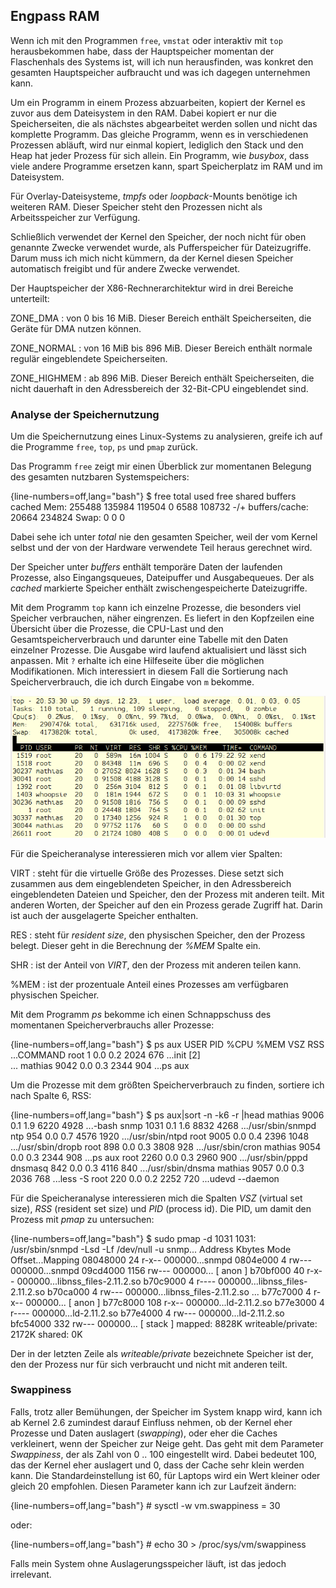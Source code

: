 
## Engpass RAM

Wenn ich mit den Programmen `free`, `vmstat` oder interaktiv mit `top`
herausbekommen habe, dass der Hauptspeicher momentan der Flaschenhals des
Systems ist, will ich nun herausfinden, was konkret den gesamten Hauptspeicher
aufbraucht und was ich dagegen unternehmen kann.

Um ein Programm in einem Prozess abzuarbeiten, kopiert der Kernel es zuvor
aus dem Dateisystem in den RAM.
Dabei kopiert er nur die Speicherseiten, die als nächstes abgearbeitet werden
sollen und nicht das komplette Programm.
Das gleiche Programm, wenn es in verschiedenen Prozessen abläuft,
wird nur einmal kopiert, lediglich den Stack und
den Heap hat jeder Prozess für sich allein.
Ein Programm, wie *busybox*, dass viele andere Programme ersetzen kann,
spart Speicherplatz im RAM und im Dateisystem.

Für Overlay-Dateisysteme, *tmpfs* oder *loopback*-Mounts benötige ich
weiteren RAM.
Dieser Speicher steht den Prozessen nicht als Arbeitsspeicher zur
Verfügung.

Schließlich verwendet der Kernel den Speicher, der noch nicht für oben
genannte Zwecke verwendet wurde, als Pufferspeicher für Dateizugriffe.
Darum muss ich mich nicht kümmern, da der Kernel diesen
Speicher automatisch freigibt und für andere Zwecke verwendet.

Der Hauptspeicher der X86-Rechnerarchitektur wird in drei Bereiche
unterteilt:

ZONE\_DMA
: von 0 bis 16 MiB. Dieser Bereich enthält Speicherseiten, die Geräte für
  DMA nutzen können.

ZONE\_NORMAL
: von 16 MiB bis 896 MiB. Dieser Bereich enthält normale regulär
  eingeblendete Speicherseiten.

ZONE\_HIGHMEM
: ab 896 MiB. Dieser Bereich enthält Speicherseiten, die nicht
  dauerhaft in den Adressbereich der 32-Bit-CPU eingeblendet sind.

### Analyse der Speichernutzung

Um die Speichernutzung eines Linux-Systems zu analysieren, greife ich
auf die Programme `free`, `top`, `ps` und `pmap` zurück.

Das Programm `free` zeigt mir einen Überblick zur momentanen Belegung
des gesamten nutzbaren Systemspeichers:

{line-numbers=off,lang="bash"}
    $ free
                 total   used   free shared buffers cached
    Mem:        255488 135984 119504      0    6588 108732
    -/+ buffers/cache:  20664 234824
    Swap:            0      0      0

Dabei sehe ich unter *total* nie den gesamten Speicher, weil der vom
Kernel selbst und der von der Hardware verwendete Teil heraus gerechnet wird.

Der Speicher unter *buffers* enthält temporäre Daten der laufenden
Prozesse, also Eingangsqueues, Dateipuffer und Ausgabequeues.
Der als *cached* markierte Speicher enthält zwischengespeicherte
Dateizugriffe.

Mit dem Programm `top` kann ich einzelne Prozesse, die besonders viel
Speicher verbrauchen, näher eingrenzen.
Es liefert in den Kopfzeilen eine Übersicht über die Prozesse, die CPU-Last
und den Gesamtspeicherverbrauch und darunter eine Tabelle mit den Daten
einzelner Prozesse.
Die Ausgabe wird laufend aktualisiert und lässt sich anpassen.
Mit `?` erhalte ich eine Hilfeseite über die möglichen Modifikationen.
Mich interessiert in diesem Fall die Sortierung nach Speicherverbrauch,
die ich durch Eingabe von `m` bekomme.

![top - sortiert nach Speicherbedarf](images/top-sorted-by-mem.png)

Für die Speicheranalyse interessieren mich vor allem vier Spalten:

VIRT
: steht für die virtuelle Größe des Prozesses.
  Diese setzt sich zusammen aus dem eingeblendeten Speicher, in den
  Adressbereich eingeblendeten Dateien und Speicher, den der Prozess
  mit anderen teilt.
  Mit anderen Worten, der Speicher auf den ein Prozess gerade Zugriff hat.
  Darin ist auch der ausgelagerte Speicher enthalten.

RES
: steht für *resident size*, den physischen Speicher, den der Prozess belegt.
  Dieser geht in die Berechnung der *%MEM* Spalte ein.

SHR
: ist der Anteil von *VIRT*, den der Prozess mit anderen teilen kann.

%MEM
: ist der prozentuale Anteil eines Prozesses am verfügbaren physischen Speicher.

Mit dem Programm *ps* bekomme ich einen Schnappschuss des momentanen
Speicherverbrauchs aller Prozesse:

{line-numbers=off,lang="bash"}
    $ ps aux
    USER     PID %CPU %MEM  VSZ   RSS ...COMMAND
    root       1  0.0  0.2 2024   676 ...init [2]  
    ...
    mathias 9042  0.0  0.3 2344   904 ...ps aux

Um die Prozesse mit dem größten Speicherverbrauch zu finden,
sortiere ich nach Spalte 6, RSS:

{line-numbers=off,lang="bash"}
    $ ps aux|sort -n -k6 -r |head
    mathias 9006  0.1  1.9 6220  4928 ...-bash
    snmp    1031  0.1  1.6 8832  4268 .../usr/sbin/snmpd
    ntp      954  0.0  0.7 4576  1920 .../usr/sbin/ntpd 
    root    9005  0.0  0.4 2396  1048 .../usr/sbin/dropb
    root     898  0.0  0.3 3808   928 .../usr/sbin/cron
    mathias 9054  0.0  0.3 2344   908 ...ps aux
    root    2260  0.0  0.3 2960   900 .../usr/sbin/pppd 
    dnsmasq  842  0.0  0.3 4116   840 .../usr/sbin/dnsma
    mathias 9057  0.0  0.3 2036   768 ...less -S
    root     220  0.0  0.2 2252   720 ...udevd --daemon

Für die Speicheranalyse interessieren mich die Spalten *VSZ* (virtual set
size), *RSS* (resident set size) und *PID* (process id). Die PID,
um damit den Prozess mit *pmap* zu untersuchen:

{line-numbers=off,lang="bash"}
    $ sudo pmap -d 1031
    1031:   /usr/sbin/snmpd -Lsd -Lf /dev/null -u snmp...
    Address   Kbytes Mode  Offset...Mapping
    08048000      24 r-x-- 000000...snmpd
    0804e000       4 rw--- 000000...snmpd
    09cd4000    1156 rw--- 000000...  [ anon ]
    b70bf000      40 r-x-- 000000...libnss_files-2.11.2.so
    b70c9000       4 r---- 000000...libnss_files-2.11.2.so
    b70ca000       4 rw--- 000000...libnss_files-2.11.2.so
    ...
    b77c7000       4 r-x-- 000000...  [ anon ]
    b77c8000     108 r-x-- 000000...ld-2.11.2.so
    b77e3000       4 r---- 000000...ld-2.11.2.so
    b77e4000       4 rw--- 000000...ld-2.11.2.so
    bfc54000     332 rw--- 000000...  [ stack ]
    mapped: 8828K    writeable/private: 2172K  shared: 0K

Der in der letzten Zeile als *writeable/private* bezeichnete Speicher
ist der, den der Prozess nur für sich verbraucht und nicht mit anderen
teilt.

### Swappiness

Falls, trotz aller Bemühungen, der Speicher im System knapp wird,
kann ich ab Kernel 2.6 zumindest darauf Einfluss nehmen, ob der Kernel eher
Prozesse und Daten auslagert (*swapping*),
oder eher die Caches verkleinert, wenn der Speicher zur Neige geht.
Das geht mit dem Parameter *Swappiness*, der als Zahl von 0 .. 100
eingestellt wird. Dabei bedeutet 100, das der Kernel eher auslagert und
0, dass der Cache sehr klein werden kann. Die Standardeinstellung ist
60, für Laptops wird ein Wert kleiner oder gleich 20 empfohlen. Diesen
Parameter kann ich zur Laufzeit ändern:

{line-numbers=off,lang="bash"}
    # sysctl -w vm.swappiness = 30

oder:

{line-numbers=off,lang="bash"}
    # echo 30 > /proc/sys/vm/swappiness

Falls mein System ohne Auslagerungsspeicher läuft, ist das jedoch
irrelevant.

